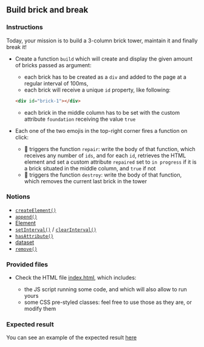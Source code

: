 ## Build brick and break

### Instructions

Today, your mission is to build a 3-column brick tower, maintain it and finally break it!

- Create a function `build` which will create and display the given amount of bricks passed as argument:

  - each brick has to be created as a `div` and added to the page at a regular interval of 100ms,
  - each brick will receive a unique `id` property, like following:

  ```html
  <div id="brick-1"></div>
  ```

  - each brick in the middle column has to be set with the custom attribute `foundation` receiving the value `true`

- Each one of the two emojis in the top-right corner fires a function on click:

  - 🔨 triggers the function `repair`: write the body of that function, which receives any number of `ids`, and for each `id`, retrieves the HTML element and set a custom attribute `repaired` set to `in progress` if it is a brick situated in the middle column, and `true` if not
  - 🧨 triggers the function `destroy`: write the body of that function, which removes the current last brick in the tower

### Notions

- [`createElement()`](https://developer.mozilla.org/en-US/docs/Web/API/Document/createElement)
- [`append()`](https://developer.mozilla.org/fr/docs/Web/API/ParentNode/append)
- [Element](https://developer.mozilla.org/en-US/docs/Web/API/Element)
- [`setInterval()`](https://developer.mozilla.org/en-US/docs/Web/API/WindowOrWorkerGlobalScope/setInterval) / [`clearInterval()`](https://developer.mozilla.org/en-US/docs/Web/API/WindowOrWorkerGlobalScope/clearInterval)
- [`hasAttribute()`](https://developer.mozilla.org/en-US/docs/Web/API/Element/hasAttribute)
- [dataset](https://developer.mozilla.org/en-US/docs/Web/API/HTMLOrForeignElement/dataset)
- [`remove()`](https://developer.mozilla.org/en-US/docs/Web/API/ChildNode/remove)

### Provided files

- Check the HTML file [index.html](/public/subjects/build-brick-and-break/index.html), which includes:

  - the JS script running some code, and which will also allow to run yours
  - some CSS pre-styled classes: feel free to use those as they are, or modify them

### Expected result

You can see an example of the expected result [here](https://youtu.be/OjSP_7u9CZ4)
